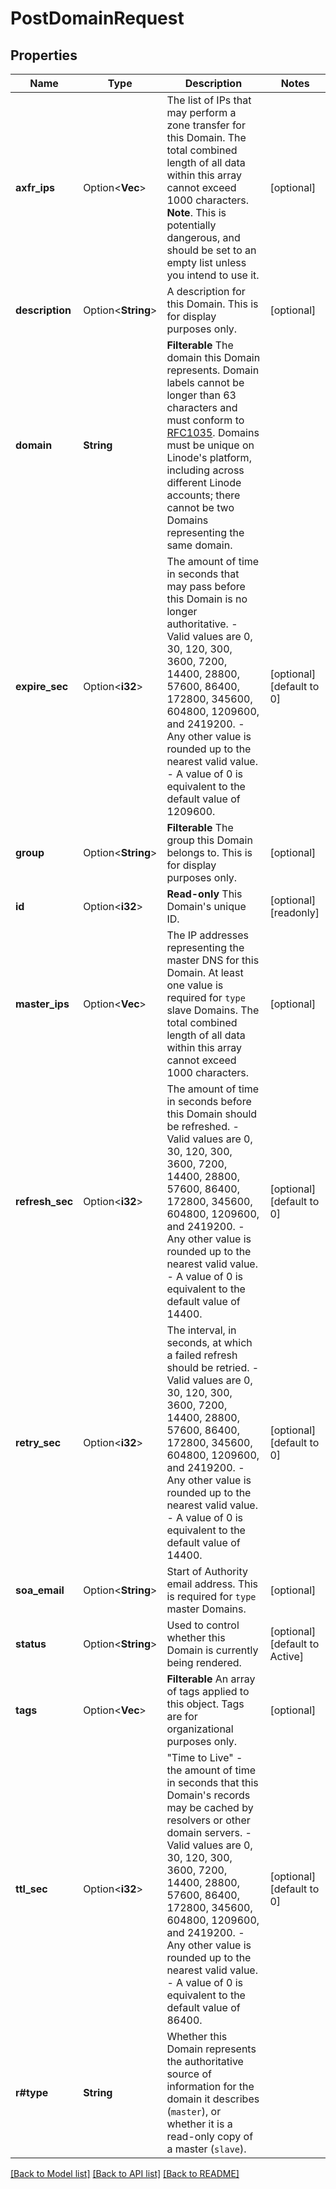 # PostDomainRequest

## Properties

Name | Type | Description | Notes
------------ | ------------- | ------------- | -------------
**axfr_ips** | Option<**Vec<String>**> | The list of IPs that may perform a zone transfer for this Domain. The total combined length of all data within this array cannot exceed 1000 characters.  __Note__. This is potentially dangerous, and should be set to an empty list unless you intend to use it. | [optional]
**description** | Option<**String**> | A description for this Domain. This is for display purposes only. | [optional]
**domain** | **String** | __Filterable__ The domain this Domain represents. Domain labels cannot be longer than 63 characters and must conform to [RFC1035](https://tools.ietf.org/html/rfc1035). Domains must be unique on Linode's platform, including across different Linode accounts; there cannot be two Domains representing the same domain. | 
**expire_sec** | Option<**i32**> | The amount of time in seconds that may pass before this Domain is no longer authoritative.  - Valid values are 0, 30, 120, 300, 3600, 7200, 14400, 28800, 57600, 86400, 172800, 345600, 604800, 1209600, and 2419200.  - Any other value is rounded up to the nearest valid value.  - A value of 0 is equivalent to the default value of 1209600. | [optional][default to 0]
**group** | Option<**String**> | __Filterable__ The group this Domain belongs to.  This is for display purposes only. | [optional]
**id** | Option<**i32**> | __Read-only__ This Domain's unique ID. | [optional][readonly]
**master_ips** | Option<**Vec<String>**> | The IP addresses representing the master DNS for this Domain. At least one value is required for `type` slave Domains. The total combined length of all data within this array cannot exceed 1000 characters. | [optional]
**refresh_sec** | Option<**i32**> | The amount of time in seconds before this Domain should be refreshed.  - Valid values are 0, 30, 120, 300, 3600, 7200, 14400, 28800, 57600, 86400, 172800, 345600, 604800, 1209600, and 2419200.  - Any other value is rounded up to the nearest valid value.  - A value of 0 is equivalent to the default value of 14400. | [optional][default to 0]
**retry_sec** | Option<**i32**> | The interval, in seconds, at which a failed refresh should be retried.  - Valid values are 0, 30, 120, 300, 3600, 7200, 14400, 28800, 57600, 86400, 172800, 345600, 604800, 1209600, and 2419200.  - Any other value is rounded up to the nearest valid value.  - A value of 0 is equivalent to the default value of 14400. | [optional][default to 0]
**soa_email** | Option<**String**> | Start of Authority email address. This is required for `type` master Domains. | [optional]
**status** | Option<**String**> | Used to control whether this Domain is currently being rendered. | [optional][default to Active]
**tags** | Option<**Vec<String>**> | __Filterable__ An array of tags applied to this object.  Tags are for organizational purposes only. | [optional]
**ttl_sec** | Option<**i32**> | \"Time to Live\" - the amount of time in seconds that this Domain's records may be cached by resolvers or other domain servers.  - Valid values are 0, 30, 120, 300, 3600, 7200, 14400, 28800, 57600, 86400, 172800, 345600, 604800, 1209600, and 2419200. - Any other value is rounded up to the nearest valid value. - A value of 0 is equivalent to the default value of 86400. | [optional][default to 0]
**r#type** | **String** | Whether this Domain represents the authoritative source of information for the domain it describes (`master`), or whether it is a read-only copy of a master (`slave`). | 

[[Back to Model list]](../README.md#documentation-for-models) [[Back to API list]](../README.md#documentation-for-api-endpoints) [[Back to README]](../README.md)


